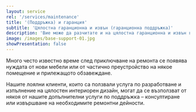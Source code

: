 ```yaml
---
layout: service
rel: '/services/maintenance'
title: '(Поддръжка) и гаранция'
subtitle: 'Цялостна гаранционна и извън (гаранционна поддръжка)'
description: 'Вие може да разчитате и на цялостна гаранционна и извън гаранционна поддръжка на изградените инсталации и монтираното обзавеждане.'
image: /images/base-support-01.jpg
showPresentation: false
---
```

Много често известно време след приключване на ремонта се появява нуждата от нови мебели или от частично преустройство на някое помещение и прилежащото обзавеждане. 

Нашите лоялни клиенти, които са ползвали услуга по разработване и изпълнение на цялостен интериорен дизайн, могат да се възползват от някоя от нашите допълнителни услуги по поддръжка – консултиране или извършване на необходимите ремонтни дейности. 